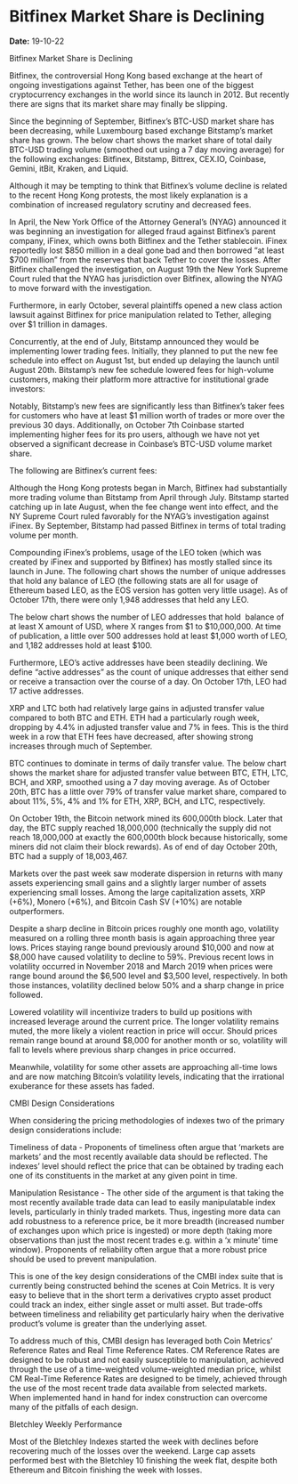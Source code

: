 # Bitfinex Market Share is Declining

**Date:** 19-10-22

Bitfinex Market Share is Declining

Bitfinex, the controversial Hong Kong based exchange at the heart of ongoing investigations against Tether, has been one of the biggest cryptocurrency exchanges in the world since its launch in 2012. But recently there are signs that its market share may finally be slipping.

Since the beginning of September, Bitfinex’s BTC-USD market share has been decreasing, while Luxembourg based exchange Bitstamp’s market share has grown. The below chart shows the market share of total daily BTC-USD trading volume (smoothed out using a 7 day moving average) for the following exchanges: Bitfinex, Bitstamp, Bittrex, CEX.IO, Coinbase, Gemini, itBit, Kraken, and Liquid.

Although it may be tempting to think that Bitfinex’s volume decline is related to the recent Hong Kong protests, the most likely explanation is a combination of increased regulatory scrutiny and decreased fees.

In April, the New York Office of the Attorney General’s (NYAG) announced it was beginning an investigation for alleged fraud against Bitfinex’s parent company, iFinex, which owns both Bitfinex and the Tether stablecoin. iFinex reportedly lost $850 million in a deal gone bad and then borrowed “at least $700 million” from the reserves that back Tether to cover the losses. After Bitfinex challenged the investigation, on August 19th the New York Supreme Court ruled that the NYAG has jurisdiction over Bitfinex, allowing the NYAG to move forward with the investigation.

Furthermore, in early October, several plaintiffs opened a new class action lawsuit against Bitfinex for price manipulation related to Tether, alleging over $1 trillion in damages.

Concurrently, at the end of July, Bitstamp announced they would be implementing lower trading fees. Initially, they planned to put the new fee schedule into effect on August 1st, but ended up delaying the launch until August 20th. Bitstamp’s new fee schedule lowered fees for high-volume customers, making their platform more attractive for institutional grade investors:

Notably, Bitstamp’s new fees are significantly less than Bitfinex’s taker fees for customers who have at least $1 million worth of trades or more over the previous 30 days. Additionally, on October 7th Coinbase started implementing higher fees for its pro users, although we have not yet observed a significant decrease in Coinbase’s BTC-USD volume market share.

The following are Bitfinex’s current fees:

Although the Hong Kong protests began in March, Bitfinex had substantially more trading volume than Bitstamp from April through July. Bitstamp started catching up in late August, when the fee change went into effect, and the NY Supreme Court ruled favorably for the NYAG’s investigation against iFinex. By September, Bitstamp had passed Bitfinex in terms of total trading volume per month.

Compounding iFinex’s problems, usage of the LEO token (which was created by iFinex and supported by Bitfinex) has mostly stalled since its launch in June. The following chart shows the number of unique addresses that hold any balance of LEO (the following stats are all for usage of Ethereum based LEO, as the EOS version has gotten very little usage). As of October 17th, there were only 1,948 addresses that held any LEO.

The below chart shows the number of LEO addresses that hold  balance of at least X amount of USD, where X ranges from $1 to $10,000,000. At time of publication, a little over 500 addresses hold at least $1,000 worth of LEO, and 1,182 addresses hold at least $100.

Furthermore, LEO’s active addresses have been steadily declining. We define “active addresses” as the count of unique addresses that either send or receive a transaction over the course of a day. On October 17th, LEO had 17 active addresses.

XRP and LTC both had relatively large gains in adjusted transfer value compared to both BTC and ETH. ETH had a particularly rough week, dropping by 4.4% in adjusted transfer value and 7% in fees. This is the third week in a row that ETH fees have decreased, after showing strong increases through much of September.

BTC continues to dominate in terms of daily transfer value. The below chart shows the market share for adjusted transfer value between BTC, ETH, LTC, BCH, and XRP, smoothed using a 7 day moving average. As of October 20th, BTC has a little over 79% of transfer value market share, compared to about 11%, 5%, 4% and 1% for ETH, XRP, BCH, and LTC, respectively.

On October 19th, the Bitcoin network mined its 600,000th block. Later that day, the BTC supply reached 18,000,000 (technically the supply did not reach 18,000,000 at exactly the 600,000th block because historically, some miners did not claim their block rewards). As of end of day October 20th, BTC had a supply of 18,003,467.

Markets over the past week saw moderate dispersion in returns with many assets experiencing small gains and a slightly larger number of assets experiencing small losses. Among the large capitalization assets, XRP (+6%), Monero (+6%), and Bitcoin Cash SV (+10%) are notable outperformers.

Despite a sharp decline in Bitcoin prices roughly one month ago, volatility measured on a rolling three month basis is again approaching three year lows. Prices staying range bound previously around $10,000 and now at $8,000 have caused volatility to decline to 59%. Previous recent lows in volatility occurred in November 2018 and March 2019 when prices were range bound around the $6,500 level and $3,500 level, respectively. In both those instances, volatility declined below 50% and a sharp change in price followed.

Lowered volatility will incentivize traders to build up positions with increased leverage around the current price. The longer volatility remains muted, the more likely a violent reaction in price will occur. Should prices remain range bound at around $8,000 for another month or so, volatility will fall to levels where previous sharp changes in price occurred.

Meanwhile, volatility for some other assets are approaching all-time lows and are now matching Bitcoin’s volatility levels, indicating that the irrational exuberance for these assets has faded.

CMBI Design Considerations

When considering the pricing methodologies of indexes two of the primary design considerations include:

Timeliness of data - Proponents of timeliness often argue that ‘markets are markets’ and the most recently available data should be reflected. The indexes’ level should reflect the price that can be obtained by trading each one of its constituents in the market at any given point in time.

Manipulation Resistance - The other side of the argument is that taking the most recently available trade data can lead to easily manipulatable index levels, particularly in thinly traded markets. Thus, ingesting more data can add robustness to a reference price, be it more breadth (increased number of exchanges upon which price is ingested) or more depth (taking more observations than just the most recent trades e.g. within a ‘x minute’ time window). Proponents of reliability often argue that a more robust price should be used to prevent manipulation.

This is one of the key design considerations of the CMBI index suite that is currently being constructed behind the scenes at Coin Metrics. It is very easy to believe that in the short term a derivatives crypto asset product could track an index, either single asset or multi asset. But trade-offs between timeliness and reliability get particularly hairy when the derivative product’s volume is greater than the underlying asset.

To address much of this, CMBI design has leveraged both Coin Metrics’ Reference Rates and Real Time Reference Rates. CM Reference Rates are designed to be robust and not easily susceptible to manipulation, achieved through the use of a time-weighted volume-weighted median price, whilst CM Real-Time Reference Rates are designed to be timely, achieved through the use of the most recent trade data available from selected markets. When implemented hand in hand for index construction can overcome many of the pitfalls of each design.

Bletchley Weekly Performance

Most of the Bletchley Indexes started the week with declines before recovering much of the losses over the weekend. Large cap assets performed best with the Bletchley 10 finishing the week flat, despite both Ethereum and Bitcoin finishing the week with losses.